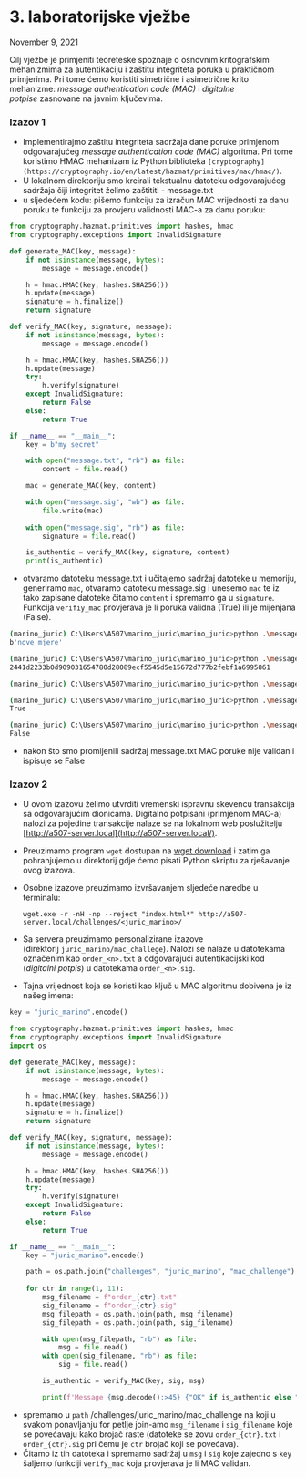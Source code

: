 # 3. laboratorijske vježbe

November 9, 2021 

Cilj vježbe je primjeniti teoreteske spoznaje o osnovnim kritografskim mehanizmima za autentikaciju i zaštitu integriteta poruka u praktičnom primjerima. Pri tome ćemo koristiti simetrične i asimetrične krito mehanizme: *message authentication code (MAC)* i *digitalne potpise* zasnovane na javnim ključevima.

### Izazov 1

- Implementirajmo zaštitu integriteta sadržaja dane poruke primjenom odgovarajućeg *message authentication code (MAC)* algoritma. Pri tome koristimo HMAC mehanizam iz Python biblioteka `[cryptography](https://cryptography.io/en/latest/hazmat/primitives/mac/hmac/)`.
- U lokalnom direktoriju smo kreirali tekstualnu datoteku odgovarajućeg sadržaja čiji integritet želimo zaštititi - message.txt
- u sljedećem kodu:  pišemo funkciju za izračun MAC vrijednosti za danu poruku te funkciju za provjeru validnosti MAC-a za danu poruku:

```python
from cryptography.hazmat.primitives import hashes, hmac
from cryptography.exceptions import InvalidSignature

def generate_MAC(key, message):
    if not isinstance(message, bytes):
        message = message.encode()

    h = hmac.HMAC(key, hashes.SHA256())
    h.update(message)
    signature = h.finalize()
    return signature

def verify_MAC(key, signature, message):
    if not isinstance(message, bytes):
        message = message.encode()

    h = hmac.HMAC(key, hashes.SHA256())
    h.update(message)
    try:
        h.verify(signature)
    except InvalidSignature:
        return False
    else:
        return True

if __name__ == "__main__":
    key = b"my secret"

    with open("message.txt", "rb") as file:
        content = file.read()

    mac = generate_MAC(key, content)

    with open("message.sig", "wb") as file:
        file.write(mac)
    
    with open("message.sig", "rb") as file:
        signature = file.read()

    is_authentic = verify_MAC(key, signature, content)
    print(is_authentic)
```

- otvaramo datoteku message.txt i učitajemo sadržaj datoteke u memoriju, generiramo `mac`, otvaramo datoteku message.sig i unesemo `mac` te iz tako zapisane datoteke čitamo `content` i spremamo ga u `signature`. Funkcija `verifiy_mac` provjerava je li poruka validna (True) ili je mijenjana (False).

```bash
(marino_juric) C:\Users\A507\marino_juric\marino_juric>python .\message_integrity.py
b'nove mjere'

(marino_juric) C:\Users\A507\marino_juric\marino_juric>python .\message_integrity.py
2441d2233b0d909031654780d28089ecf5545d5e15672d777b2febf1a6995861

(marino_juric) C:\Users\A507\marino_juric\marino_juric>python .\message_integrity.py

(marino_juric) C:\Users\A507\marino_juric\marino_juric>python .\message_integrity.py
True

(marino_juric) C:\Users\A507\marino_juric\marino_juric>python .\message_integrity.py
False
```

- nakon što smo promijenili sadržaj message.txt MAC poruke nije validan i ispisuje se False

### Izazov 2

- U ovom izazovu želimo utvrditi vremenski ispravnu skevencu transakcija sa odgovarajućim dionicama. Digitalno potpisani (primjenom MAC-a) nalozi za pojedine transakcije nalaze se na lokalnom web poslužitelju [http://a507-server.local](http://a507-server.local/).
- Preuzimamo program `wget` dostupan na [wget download](https://eternallybored.org/misc/wget/) i zatim ga pohranjujemo u direktorij gdje ćemo pisati Python skriptu za rješavanje ovog izazova.
- Osobne izazove preuzimamo izvršavanjem sljedeće naredbe u terminalu:
    
    `wget.exe -r -nH -np --reject "index.html*" http://a507-server.local/challenges/<juric_marino>/`
    
- Sa servera preuzimamo personalizirane izazove (direktorij `juric_marino/mac_challege`). Nalozi se nalaze u datotekama označenim kao `order_<n>.txt` a odgovarajući autentikacijski kod (*digitalni potpis*) u datotekama `order_<n>.sig`.
- Tajna vrijednost koja se koristi kao ključ u MAC algoritmu dobivena je iz našeg imena:

```python
key = "juric_marino".encode()
```

```python
from cryptography.hazmat.primitives import hashes, hmac
from cryptography.exceptions import InvalidSignature
import os 

def generate_MAC(key, message):
    if not isinstance(message, bytes):
        message = message.encode()

    h = hmac.HMAC(key, hashes.SHA256())
    h.update(message)
    signature = h.finalize()
    return signature

def verify_MAC(key, signature, message):
    if not isinstance(message, bytes):
        message = message.encode()

    h = hmac.HMAC(key, hashes.SHA256())
    h.update(message)
    try:
        h.verify(signature)
    except InvalidSignature:
        return False
    else:
        return True

if __name__ == "__main__":
    key = "juric_marino".encode()

    path = os.path.join("challenges", "juric_marino", "mac_challenge")
        
    for ctr in range(1, 11):
        msg_filename = f"order_{ctr}.txt"
        sig_filename = f"order_{ctr}.sig"
        msg_filepath = os.path.join(path, msg_filename)
        sig_filepath = os.path.join(path, sig_filename)

        with open(msg_filepath, "rb") as file:
            msg = file.read()   
        with open(sig_filename, "rb") as file:
            sig = file.read()  

        is_authentic = verify_MAC(key, sig, msg)

        print(f'Message {msg.decode():>45} {"OK" if is_authentic else "NOK":<6}')
```

- spremamo u `path` /challenges/juric_marino/mac_challenge na koji u svakom ponavljanju for petlje join-amo `msg_filename` i `sig_filename` koje se povećavaju kako brojač raste (datoteke se zovu `order_{ctr}.txt` i `order_{ctr}.sig` pri čemu je `ctr` brojač koji se povećava).
- Čitamo iz tih datoteka i spremamo sadržaj u `msg` i `sig` koje zajedno s `key` šaljemo funkciji `verify_mac` koja provjerava je li MAC validan.